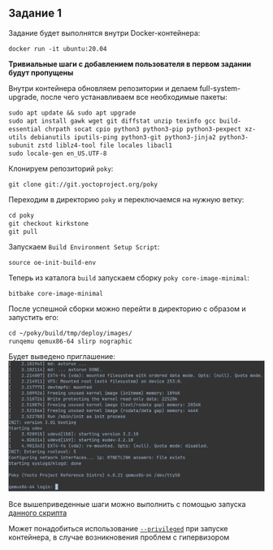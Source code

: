 ## Задание 1

Задание будет выполнятся внутри Docker-контейнера:

```
docker run -it ubuntu:20.04
```

__Тривиальные шаги с добавлением пользователя в первом задании будут пропущены__

Внутри контейнера обновляем репозитории и делаем full-system-upgrade, после чего устанавливаем все необходимые пакеты:

```
sudo apt update && sudo apt upgrade
sudo apt install gawk wget git diffstat unzip texinfo gcc build-essential chrpath socat cpio python3 python3-pip python3-pexpect xz-utils debianutils iputils-ping python3-git python3-jinja2 python3-subunit zstd liblz4-tool file locales libacl1
sudo locale-gen en_US.UTF-8
```

Клонируем репозиторий `poky`:

```
git clone git://git.yoctoproject.org/poky
```

Переходим в директорию `poky` и переключаемся на нужную ветку:

```
cd poky
git checkout kirkstone
git pull
```

Запускаем `Build Environment Setup Script`:

```
source oe-init-build-env
```

Теперь из каталога `build` запускаем сборку `poky core-image-minimal`:

```
bitbake core-image-minimal
```

После успешной сборки можно перейти в директорию с образом и запустить его:

```
cd ~/poky/build/tmp/deploy/images/
runqemu qemux86-64 slirp nographic
```

Будет выведено приглашение:
![runqemu qemux86-64](src/images/image_1.png)

Все вышеприведенные шаги можно выполнить с помощью запуска [данного скрипта](src/scripts/task1.sh)

Может понадобиться использование [`--privileged`](https://docs.docker.com/reference/cli/docker/container/run/#privileged) при запуске контейнера, в случае возникновения проблем с гипервизором
